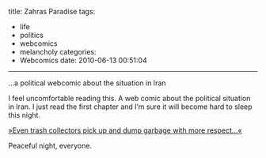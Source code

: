 title: Zahras Paradise
tags:
  - life
  - politics
  - webcomics
  - melancholy
categories:
  - Webcomics
date: 2010-06-13 00:51:04
---

…a political webcomic about the situation in Iran

I feel uncomfortable reading this. A web comic about the political situation in Iran. I just read the first chapter and I&#8217;m sure it will become hard to sleep this night.

[»Even trash collectors pick up and dump garbage with more respect…«](http://www.zahrasparadise.com/lang/en/archives/136)

Peaceful night, everyone.
